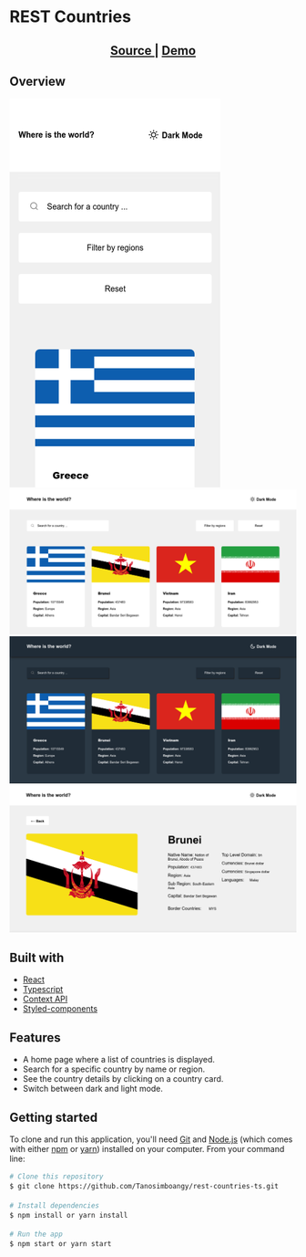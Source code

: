 # REST Countries

<div align="center">
  <h2>
    <a href="https://github.com/Tanosimboangy/rest-countries-ts">
      Source
    </a>
    <span> | </span>
    <a href="https://jacquit-rest-countries.netlify.app">
      Demo
    </a>
  </h2>
</div>

## Overview
![image](./src/Img/bg-rest-countries-light.png)
![image](./src/Img/rest-countries-bg.png)
![image](./src/Img/rest-countries-dark.png)
![image](./src/Img/detail-page-light.png)

## Built with

- [React](https://reactjs.org/docs/getting-started.html)
- [Typescript](https://www.typescriptlang.org/docs/)
- [Context API](https://reactjs.org/docs/context.html)
- [Styled-components](https://styled-components.com/)

## Features

- A home page where a list of countries is displayed.
- Search for a specific country by name or region.
- See the country details by clicking on a country card.
- Switch between dark and light mode.

## Getting started

To clone and run this application, you'll need [Git](https://git-scm.com) and [Node.js](https://nodejs.org/en/download/) (which comes with either [npm](http://npmjs.com) or [yarn](https://yarnpkg.com/)) installed on your computer. From your command line:

```bash
# Clone this repository
$ git clone https://github.com/Tanosimboangy/rest-countries-ts.git

# Install dependencies
$ npm install or yarn install

# Run the app
$ npm start or yarn start
```
